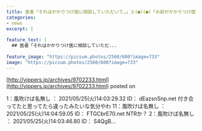 ```yaml
---
title: 医者「それはかかりつけ医に相談していただいて…」彡(●)(●)「お前がかかりつけ医ちゃうんか」
categories:
- news
excerpt: |
  
feature_text: |
  ## 医者「それはかかりつけ医に相談していただ...
  
feature_image: "https://picsum.photos/2560/600?image=733"
image: "https://picsum.photos/2560/600?image=733"
---
```


[http://vippers.jp/archives/9702233.html](http://vippers.jp/archives/9702233.html)
posted on 

<!--more-->

1：風吹けば名無し ： 2021/05/25(火)14:03:29.32 ID： dEazsnSnp.net 付き合ってたと思ってたら違ったみたいな気分やわ 11：風吹けば名無し ： 2021/05/25(火)14:04:59.05 ID： FTGCbrE70.net NTRか？ 2：風吹けば名無し ： 2021/05/25(火)14:03:46.80 ID： S4QgB...
